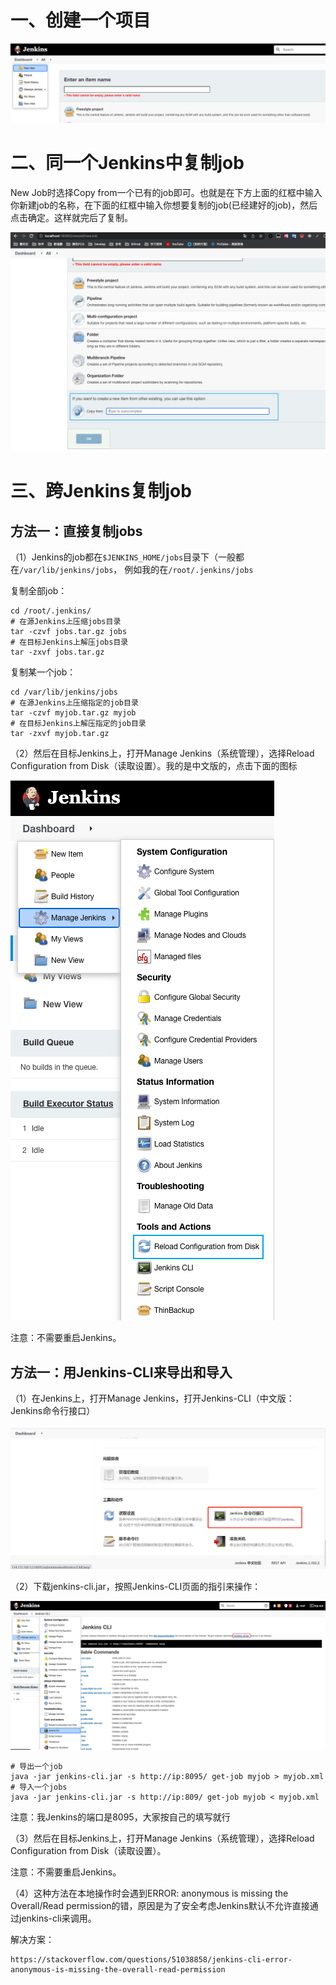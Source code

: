 一、创建一个项目
==================
![](../../assets/images/jenkins/Snipaste_2023-02-19_00-02-08.png)

二、同一个Jenkins中复制job
==================

New Job时选择Copy from一个已有的job即可。也就是在下方上面的红框中输入你新建job的名称，在下面的红框中输入你想要复制的job(已经建好的job)，然后点击确定。这样就完后了复制。

![](../../assets/images/jenkins/Snipaste_2023-02-18_23-38-18.png)

三、跨Jenkins复制job
===============

**方法一：直接复制jobs**
--------------------

（1）Jenkins的job都在`$JENKINS_HOME/jobs`目录下（一般都在`/var/lib/jenkins/jobs`， 例如我的在`/root/.jenkins/jobs`

复制全部job：
```
cd /root/.jenkins/
# 在源Jenkins上压缩jobs目录
tar -czvf jobs.tar.gz jobs
# 在目标Jenkins上解压jobs目录
tar -zxvf jobs.tar.gz
```

复制某一个job：
```
cd /var/lib/jenkins/jobs
# 在源Jenkins上压缩指定的job目录
tar -czvf myjob.tar.gz myjob
# 在目标Jenkins上解压指定的job目录
tar -zxvf myjob.tar.gz
```

（2）然后在目标Jenkins上，打开Manage Jenkins（系统管理），选择Reload Configuration from Disk（读取设置）。我的是中文版的，点击下面的图标

![](../../assets/images/jenkins/Snipaste_2023-02-18_23-53-31.png)

注意：不需要重启Jenkins。

**方法一：用Jenkins-CLI来导出和导入**
--------------------------

（1）在Jenkins上，打开Manage Jenkins，打开Jenkins-CLI（中文版：Jenkins命令行接口）

![](../../assets/images/jenkins/caf861dee2acb5fd77990af0f512faf7.png)

（2）下载jenkins-cli.jar，按照Jenkins-CLI页面的指引来操作：

![](../../assets/images/jenkins/Snipaste_2023-02-18_23-59-18.png)

```
# 导出一个job
java -jar jenkins-cli.jar -s http://ip:8095/ get-job myjob > myjob.xml
# 导入一个jobs
java -jar jenkins-cli.jar -s http://ip:809/ get-job myjob < myjob.xml
```

注意：我Jenkins的端口是8095，大家按自己的填写就行

（3）然后在目标Jenkins上，打开Manage Jenkins（系统管理），选择Reload Configuration from Disk（读取设置）。

注意：不需要重启Jenkins。

（4）这种方法在本地操作时会遇到ERROR: anonymous is missing the Overall/Read permission的错，原因是为了安全考虑Jenkins默认不允许直接通过jenkins-cli来调用。

解决方案：

```
https://stackoverflow.com/questions/51038858/jenkins-cli-error-anonymous-is-missing-the-overall-read-permission
```
